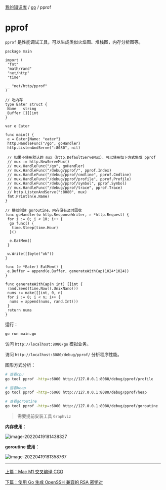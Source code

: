 [我的知识库](../README.md) / [go](zz_gneratered_mdi.md) / pprof

# pprof

`pprof` 是性能调试工具，可以生成类似火焰图、堆栈图，内存分析图等。

```golang
package main

import (
 "fmt"
 "math/rand"
 "net/http"
 "time"

 _ "net/http/pprof"
)

// 吃内存
type Eater struct {
 Name   string
 Buffer [][]int
}

var e Eater

func main() {
 e = Eater{Name: "eater"}
 http.HandleFunc("/go", goHandler)
 http.ListenAndServe(":8080", nil)

 // 如果不使用默认的 mux（http.DefaultServeMux），可以使用如下方式集成 pprof
 // mux := http.NewServeMux()
 // mux.HandleFunc("/go", goHandler)
 // mux.HandleFunc("/debug/pprof/", pprof.Index)
 // mux.HandleFunc("/debug/pprof/cmdline", pprof.Cmdline)
 // mux.HandleFunc("/debug/pprof/profile", pprof.Profile)
 // mux.HandleFunc("/debug/pprof/symbol", pprof.Symbol)
 // mux.HandleFunc("/debug/pprof/trace", pprof.Trace)
 // http.ListenAndServe(":8080", mux)
 fmt.Println(e.Name)
}

// 模拟创建 goroutine，内存没有及时回收
func goHandler(w http.ResponseWriter, r *http.Request) {
 for i := 0; i < 10; i++ {
  go func() {
   time.Sleep(time.Hour)
  }()

  e.EatMem()
 }

 w.Write([]byte("ok"))
}

func (e *Eater) EatMem() {
 e.Buffer = append(e.Buffer, generateWithCap(1024*1024))
}

func generateWithCap(n int) []int {
 rand.Seed(time.Now().UnixNano())
 nums := make([]int, 0, n)
 for i := 0; i < n; i++ {
  nums = append(nums, rand.Int())
 }
 return nums
}
```

运行：

```bash
go run main.go
```

访问 `http://localhost:8080/go` 模拟业务。

访问 `http://localhost:8080/debug/pprof/` 分析程序性能。

图形方式分析：

```bash
# 查看cpu
go tool pprof -http=:6060 http://127.0.0.1:8080/debug/pprof/profile

# 查看heap
go tool pprof -http=:6060 http://127.0.0.1:8080/debug/pprof/heap

# 查看goroutine
go tool pprof -http=:6060 http://127.0.0.1:8080/debug/pprof/goroutine
```

> 需要提前安装工具 `Graphviz`

**内存使用**：

![image-20220419181438327](https://fs.poneding.com/images/image-20220419181438327.png)

**goroutine 使用**：

![image-20220419181358767](https://fs.poneding.com/images/image-20220419181358767.png)

---
[上篇：Mac M1 交叉编译 CGO](mac-appl-silicon-cross-compile-cgo.md)

[下篇：使用 Go 生成 OpenSSH 兼容的 RSA 密钥对](ssh-keygen-with-go.md)
